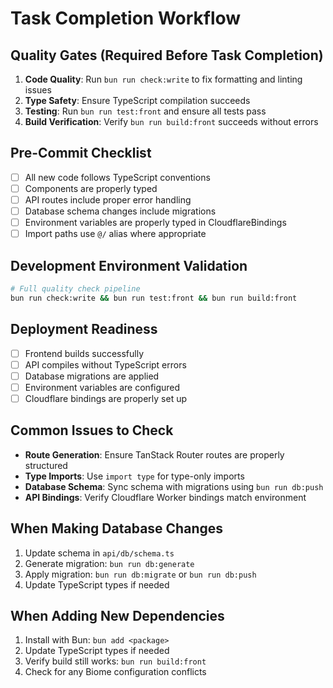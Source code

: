# Task Completion Workflow

## Quality Gates (Required Before Task Completion)
1. **Code Quality**: Run `bun run check:write` to fix formatting and linting issues
2. **Type Safety**: Ensure TypeScript compilation succeeds
3. **Testing**: Run `bun run test:front` and ensure all tests pass
4. **Build Verification**: Verify `bun run build:front` succeeds without errors

## Pre-Commit Checklist
- [ ] All new code follows TypeScript conventions
- [ ] Components are properly typed
- [ ] API routes include proper error handling
- [ ] Database schema changes include migrations
- [ ] Environment variables are properly typed in CloudflareBindings
- [ ] Import paths use `@/` alias where appropriate

## Development Environment Validation
```bash
# Full quality check pipeline
bun run check:write && bun run test:front && bun run build:front
```

## Deployment Readiness
- [ ] Frontend builds successfully
- [ ] API compiles without TypeScript errors
- [ ] Database migrations are applied
- [ ] Environment variables are configured
- [ ] Cloudflare bindings are properly set up

## Common Issues to Check
- **Route Generation**: Ensure TanStack Router routes are properly structured
- **Type Imports**: Use `import type` for type-only imports
- **Database Schema**: Sync schema with migrations using `bun run db:push`
- **API Bindings**: Verify Cloudflare Worker bindings match environment

## When Making Database Changes
1. Update schema in `api/db/schema.ts`
2. Generate migration: `bun run db:generate`
3. Apply migration: `bun run db:migrate` or `bun run db:push`
4. Update TypeScript types if needed

## When Adding New Dependencies
1. Install with Bun: `bun add <package>`
2. Update TypeScript types if needed
3. Verify build still works: `bun run build:front`
4. Check for any Biome configuration conflicts